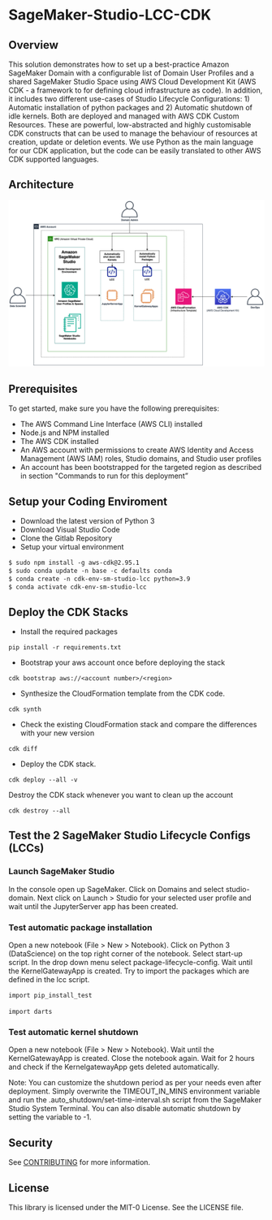 # SageMaker-Studio-LCC-CDK
## Overview
This solution demonstrates how to set up a best-practice Amazon SageMaker Domain with a configurable list of Domain User Profiles and a shared SageMaker Studio Space using AWS Cloud Development Kit (AWS CDK - a framework to for defining cloud infrastructure as code). In addition, it includes two different use-cases of Studio Lifecycle Configurations: 1) Automatic installation of python packages and 2) Automatic shutdown of idle kernels. Both are deployed and managed with AWS CDK Custom Resources. These are powerful, low-abstracted and highly customisable CDK constructs that can be used to manage the behaviour of resources at creation, update or deletion events. We use Python as the main language for our CDK application, but the code can be easily translated to other AWS CDK supported languages.

## Architecture
![Architecture Diagram](pictures/architecture.png)

## Prerequisites 

To get started, make sure you have the following prerequisites:

- The AWS Command Line Interface (AWS CLI) installed
- Node.js and NPM installed
- The AWS CDK installed
- An AWS account with permissions to create AWS Identity and Access Management (AWS IAM) roles, Studio domains, and Studio user profiles
- An account has been bootstrapped for the targeted region as described in section "Commands to run for this deployment”

## Setup your Coding Enviroment
- Download the latest version of Python 3	
- Download Visual Studio Code	
- Clone the Gitlab Repository	
- Setup your virtual environment

```
$ sudo npm install -g aws-cdk@2.95.1
$ sudo conda update -n base -c defaults conda
$ conda create -n cdk-env-sm-studio-lcc python=3.9
$ conda activate cdk-env-sm-studio-lcc
```

## Deploy the CDK Stacks

- Install the required packages	
```
pip install -r requirements.txt
```
- Bootstrap your aws account once before deploying the stack
```
cdk bootstrap aws://<account number>/<region>
```
- Synthesize the CloudFormation template from the CDK code.
```
cdk synth
```
- Check the existing CloudFormation stack and compare the differences with your new version	
```
cdk diff
```
- Deploy the CDK stack.
```
cdk deploy --all -v
```
Destroy the CDK stack whenever you want to clean up the account	
```
cdk destroy --all
```

## Test the 2 SageMaker Studio Lifecycle Configs (LCCs)

### Launch SageMaker Studio	

In the console open up SageMaker. Click on Domains and select studio-domain. Next click on Launch > Studio for your selected user profile and wait until the JupyterServer app has been created.

### Test automatic package installation	
Open a new notebook (File > New > Notebook). Click on Python 3 (DataScience) on the top right corner of the notebook. Select start-up script. In the drop down menu select package-lifecycle-config. Wait until the KernelGatewayApp is created. Try to import the packages which are defined in the lcc script.

```
import pip_install_test

import darts
```

### Test automatic kernel shutdown	
Open a new notebook (File > New > Notebook). Wait until the KernelGatewayApp is created. Close the notebook again. Wait for 2 hours and check if the KernelgatewayApp gets deleted automatically.

Note: You can customize the shutdown period as per your needs even after deployment. Simply overwrite the TIMEOUT_IN_MINS environment variable and run the .auto_shutdown/set-time-interval.sh script from the SageMaker Studio System Terminal. You can also disable automatic shutdown by setting the variable to -1.

## Security

See [CONTRIBUTING](CONTRIBUTING.md#security-issue-notifications) for more information.

## License

This library is licensed under the MIT-0 License. See the LICENSE file.

